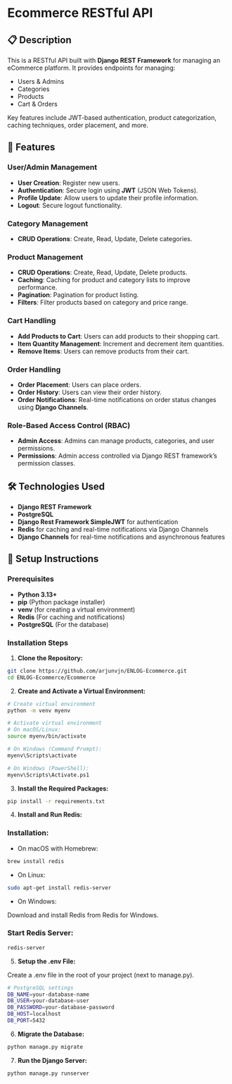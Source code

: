 # Ecommerce RESTful API

## 📋 Description

This is a RESTful API built with **Django REST Framework** for managing an eCommerce platform. It provides endpoints for managing:

- Users & Admins
- Categories
- Products
- Cart & Orders

Key features include JWT-based authentication, product categorization, caching techniques, order placement, and more.

## 🚀 Features

### User/Admin Management
- **User Creation**: Register new users.
- **Authentication**: Secure login using **JWT** (JSON Web Tokens).
- **Profile Update**: Allow users to update their profile information.
- **Logout**: Secure logout functionality.

### Category Management
- **CRUD Operations**: Create, Read, Update, Delete categories.

### Product Management
- **CRUD Operations**: Create, Read, Update, Delete products.
- **Caching**: Caching for product and category lists to improve performance.
- **Pagination**: Pagination for product listing.
- **Filters**: Filter products based on category and price range.

### Cart Handling
- **Add Products to Cart**: Users can add products to their shopping cart.
- **Item Quantity Management**: Increment and decrement item quantities.
- **Remove Items**: Users can remove products from their cart.

### Order Handling
- **Order Placement**: Users can place orders.
- **Order History**: Users can view their order history.
- **Order Notifications**: Real-time notifications on order status changes using **Django Channels**.

### Role-Based Access Control (RBAC)
- **Admin Access**: Admins can manage products, categories, and user permissions.
- **Permissions**: Admin access controlled via Django REST framework’s permission classes.

## 🛠️ Technologies Used
- **Django REST Framework**
- **PostgreSQL**
- **Django Rest Framework SimpleJWT** for authentication
- **Redis** for caching and real-time notifications via Django Channels
- **Django Channels** for real-time notifications and asynchronous features

## 🔧 Setup Instructions

### Prerequisites
- **Python 3.13+**
- **pip** (Python package installer)
- **venv** (for creating a virtual environment)
- **Redis** (For caching and notifications)
- **PostgreSQL** (For the database)

### Installation Steps

1. **Clone the Repository:**

```bash
git clone https://github.com/arjunvjn/ENLOG-Ecommerce.git
cd ENLOG-Ecommerce/Ecommerce
```

2. **Create and Activate a Virtual Environment:**

```bash
# Create virtual environment
python -m venv myenv

# Activate virtual environment
# On macOS/Linux:
source myenv/bin/activate

# On Windows (Command Prompt):
myenv\Scripts\activate

# On Windows (PowerShell):
myenv\Scripts\Activate.ps1
```

3. **Install the Required Packages:**

```bash
pip install -r requirements.txt
```

4. **Install and Run Redis:**

### Installation:

- On macOS with Homebrew:
```bash
brew install redis
 ```

 - On Linux:
```bash
sudo apt-get install redis-server
```
- On Windows:

Download and install Redis from Redis for Windows.

### Start Redis Server:
```bash
redis-server
```

5. **Setup the .env File:**

Create a .env file in the root of your project (next to manage.py).

```bash
# PostgreSQL settings
DB_NAME=your-database-name
DB_USER=your-database-user
DB_PASSWORD=your-database-password
DB_HOST=localhost
DB_PORT=5432
```

6. **Migrate the Database:**

```bash
python manage.py migrate
```

7. **Run the Django Server:**

```bash
python manage.py runserver
```